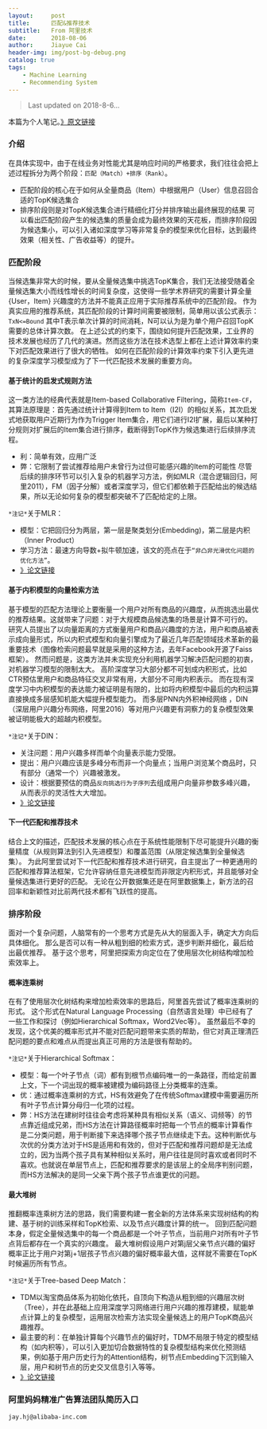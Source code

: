 ```yaml
---
layout:     post
title:      匹配&推荐技术
subtitle:   From 阿里技术
date:       2018-08-06
author:     Jiayue Cai
header-img: img/post-bg-debug.png
catalog: true
tags:
    - Machine Learning
    - Recommending System
---
```



>Last updated on 2018-8-6... 

本篇为个人笔记。[》原文链接](https://zhuanlan.zhihu.com/p/35030348?utm_source=qq&utm_medium=social&utm_oi=566394839504048128)

### 介绍 

在具体实现中，由于在线业务对性能尤其是响应时间的严格要求，我们往往会把上述过程拆分为两个阶段：`匹配（Match）+排序（Rank）`。
- 匹配阶段的核心在于如何从全量商品（Item）中根据用户（User）信息召回合适的TopK候选集合
- 排序阶段则是对TopK候选集合进行精细化打分并排序输出最终展现的结果
可以看出匹配阶段产生的候选集的质量会成为最终效果的天花板，而排序阶段因为候选集小，可以引入诸如深度学习等非常复杂的模型来优化目标，达到最终效果（相关性、广告收益等）的提升。

### 匹配阶段

当候选集非常大的时候，要从全量候选集中挑选TopK集合，我们无法接受随着全量候选集大小而线性增长的时间复杂度，这使得一些学术界研究的需要计算全量 {User，Item} 兴趣度的方法并不能真正应用于实际推荐系统中的匹配阶段。
作为真实应用的推荐系统，其匹配阶段的计算时间需要被限制，简单用以该公式表示：`TxN<=Bound`
其中T表示单次计算的时间消耗，N可以认为是为单个用户召回TopK需要的总体计算次数。
在上述公式的约束下，围绕如何提升匹配效果，工业界的技术发展也经历了几代的演进。然而这些方法在技术选型上都在上述计算效率约束下对匹配效果进行了很大的牺牲。
如何在匹配阶段的计算效率约束下引入更先进的复杂深度学习模型成为了下一代匹配技术发展的重要方向。

#### 基于统计的启发式规则方法

这一类方法的经典代表就是Item-based Collaborative Filtering，简称`Item-CF`，其算法原理是：首先通过统计计算得到Item to Item（I2I）的相似关系，其次启发式地获取用户近期行为作为Trigger Item集合，用它们进行I2I扩展，最后以某种打分规则对扩展后的Item集合进行排序，截断得到TopK作为候选集进行后续排序流程。
- 利：简单有效，应用广泛 
- 弊：它限制了尝试推荐给用户未曾行为过但可能感兴趣的Item的可能性
尽管后续的排序环节可以引入复杂的机器学习方法，例如MLR（混合逻辑回归，阿里2011），FM（因子分解）或者深度学习，但它们都依赖于匹配给出的候选结果，所以无论如何复杂的模型都突破不了匹配给定的上限。

`*注记*`关于MLR：
- 模型：它把回归分为两层，第一层是聚类划分(Embedding)，第二层是内积（Inner Product）
- 学习方法：最速方向导数+拟牛顿加速，该文的亮点在于`“非凸非光滑优化问题的优化方法”`。
- [》论文链接](https://arxiv.org/pdf/1704.05194.pdf)

#### 基于内积模型的向量检索方法

基于模型的匹配方法理论上要衡量一个用户对所有商品的兴趣度，从而挑选出最优的推荐结果。这就带来了问题：对于大规模商品候选集的场景是计算不可行的。
研究人员提出了以向量距离的方式衡量用户和商品兴趣度的方法，用户和商品被表示成向量形式，所以内积式模型和向量引擎成为了最近几年匹配领域技术革新的最重要技术（图像检索问题最早就是采用的这种方法，去年Facebook开源了Faiss框架）。
然而问题是，这类方法并未实现充分利用机器学习解决匹配问题的初衷，对机器学习模型的限制太大。
高阶深度学习大部分都不可划成内积形式，比如CTR预估里用户和商品特征交叉非常有用，大部分不可用内积表示。
而在现有深度学习中内积模型的表达能力被证明是有限的，比如将内积模型中最后的内积运算直接换成多层感知机能大幅提升模型能力。
而多层PNN内外积神经网络 ，DIN（深层用户兴趣分布网络，阿里2016）等对用户兴趣更有洞察力的复杂模型效果被证明能极大的超越内积模型。

`*注记*`关于DIN：
- 关注问题：用户兴趣多样而单个向量表示能力受限。
- 提出：用户兴趣应该是多峰分布而非一个向量点；当用户浏览某个商品时，只有部分（通常一个）兴趣被激发。
- 设计：根据要预估的商品`反向挑选行为子序列`去组成用户向量非参数多峰兴趣，从而表示的灵活性大大增加。
- [》论文链接](https://arxiv.org/pdf/1706.06978.pdf)

#### 下一代匹配和推荐技术

结合上文的描述，匹配技术发展的核心点在于系统性能限制下尽可能提升兴趣的衡量精度（从规则算法到引入先进模型）和覆盖范围（从限定候选集到全量候选集）。
为此阿里尝试对下一代匹配和推荐技术进行研究，自主提出了一种更通用的匹配和推荐算法框架，它允许容纳任意先进模型而非限定内积形式，并且能够对全量候选集进行更好的匹配。
无论在公开数据集还是在阿里数据集上，新方法的召回率和新颖性对比前两代技术都有飞跃性的提高。

### 排序阶段

面对一个复杂问题，人脑常有的一个思考方式是先从大的层面入手，确定大方向后具体细化。
那么是否可以有一种从粗到细的检索方式，逐步判断并细化，最后给出最优推荐。
基于这个思考，阿里把探索方向定位在了使用层次化树结构增加检索效率上。

#### 概率连乘树

在有了使用层次化树结构来增加检索效率的思路后，阿里首先尝试了概率连乘树的形式。
这个形式在Natural Language Processing（自然语言处理）中已经有了一些工作和探讨（例如Hierarchical Softmax，Word2Vec等）。
虽然最后不幸的发现，这个优美的概率形式并不能对匹配问题带来实质的帮助，但它对真正理清匹配问题的要点和难点从而提出真正可用的方法是很有帮助的。

`*注记*`关于Hierarchical Softmax：
- 模型：每一个叶子节点（词）都有到根节点编码唯一的一条路径，而给定前置上文，下一个词出现的概率被建模为编码路径上分类概率的连乘。
- 优：通过概率连乘树的方式，HS有效避免了在传统Softmax建模中需要遍历所有叶子节点计算分母归一化项的过程。
- 弊：HS方法在建树时往往会考虑将某种具有相似关系（语义、词频等）的节点靠近组成兄弟，而HS方法在计算路径概率时把每一个节点的概率计算看作是二分类问题，用于判断接下来选择哪个孩子节点继续走下去。这种判断优与次优的分类方法对于HS是适用和有效的，但对于匹配和推荐问题却是无法成立的，因为当两个孩子具有某种相似关系时，用户往往是同时喜欢或者同时不喜欢。也就说在单层节点上，匹配和推荐要求的是该层上的全局序判别问题，而HS方法解决的是同一父亲下两个孩子节点谁更优的问题。

#### 最大堆树

推翻概率连乘树方法的思路，我们需要构建一套全新的方法体系来实现树结构的构建、基于树的训练采样和TopK检索、以及节点兴趣度计算的统一。
回到匹配问题本身，假定全量候选集中的每一个商品都是一个叶子节点，当前用户对所有叶子节点背后都存在一个真实的兴趣度。
最大堆树假设用户对第j层父亲节点兴趣的偏好概率正比于用户对第j+1层孩子节点兴趣的偏好概率最大值，这样就不需要在TopK时候遍历所有节点。

`*注记*`关于Tree-based Deep Match：
- TDM以淘宝商品体系为初始化依托，自顶向下构造从粗到细的兴趣层次树（Tree），并在此基础上应用深度学习网络进行用户兴趣的推荐建模，赋能单点计算上的复杂模型，运用层次检索方法实现全量候选上的用户TopK商品兴趣推荐。
- 最主要的利：在单独计算每个兴趣节点的偏好时，TDM不局限于特定的模型结构（如内积等），可以引入更加切合数据特性的复杂模型结构来优化预测结果，例如基于用户历史行为的Attention结构，树节点Embedding下沉到输入层，用户和树节点的历史交叉信息引入等等。
- [》论文链接](https://arxiv.org/abs/1801.02294)

### 阿里妈妈精准广告算法团队简历入口

	jay.hj@alibaba-inc.com




